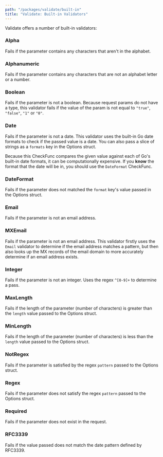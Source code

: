 ```yaml
---
path: "/packages/validate/built-in"
title: "Validate: Built-in Validators"
---
```


Validate offers a number of built-in validators:

### Alpha

Fails if the parameter contains any characters that aren't in the
alphabet.

### Alphanumeric

Fails if the parameter contains any characters that are not an
alphabet letter or a number.

### Boolean

Fails if the parameter is not a boolean. Because request params
do not have a type, this validator fails if the value of the
param is not equal to `"true"`, `"false"`, `"1"` or `"0"`.

### Date

Fails if the parameter is not a date. This validator uses the
built-in Go date formats to check if the passed value is a date.
You can also pass a slice of strings as a `formats` key in the
Options struct.

Because this CheckFunc compares the given value against each of
Go's built-in date formats, it can be computationally expensive.
If you **know** the format that the date will be in, you should
use the `DateFormat` CheckFunc.

### DateFormat

Fails if the parameter does not matched the `format` key's value
passed in the Options struct.

### Email

Fails if the parameter is not an email address.

### MXEmail

Fails if the parameter is not an email address. This validator
firstly uses the `Email` validator to determine if the email
address matches a pattern, but then also looks up the MX records
of the email domain to more accurately determine if an email
address exists.

### Integer

Fails if the parameter is not an integer. Uses the regex `^[0-9]+`
to determine a pass.

### MaxLength

Fails if the length of the parameter (number of characters) is
greater than the `length` value passed to the Options struct.

### MinLength

Fails if the length of the parameter (number of characters) is
less than the `length` value passed to the Options struct.

### NotRegex

Fails if the parameter is satisfied by the regex `pattern` passed
to the Options struct.

### Regex

Fails if the parameter does not satisfy the regex `pattern` passed
to the Options struct.

### Required

Fails if the parameter does not exist in the request.

### RFC3339

Fails if the value passed does not match the date pattern defined
by RFC3339.
